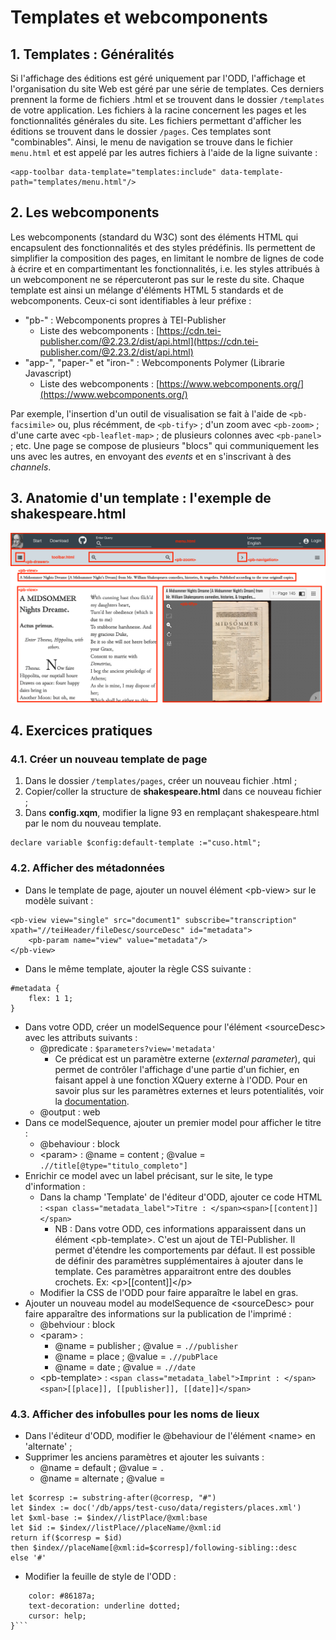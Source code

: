 # Templates et webcomponents
## 1. Templates : Généralités
Si l'affichage des éditions est géré uniquement par l'ODD, l'affichage et l'organisation du site Web est géré par une série de templates. Ces derniers prennent la forme de fichiers .html et se trouvent dans le dossier ```/templates``` de votre application. Les fichiers à la racine concernent les pages et les fonctionnalités générales du site. Les fichiers permettant d'afficher les éditions se trouvent dans le dossier ```/pages```.
Ces templates sont "combinables". Ainsi, le menu de navigation se trouve dans le fichier ```menu.html``` et est appelé par les autres fichiers à l'aide de la ligne suivante :
```
<app-toolbar data-template="templates:include" data-template-path="templates/menu.html"/>
```

## 2. Les webcomponents
Les webcomponents (standard du W3C) sont des éléments HTML qui encapsulent des fonctionnalités et des styles prédéfinis. Ils permettent de simplifier la composition des pages, en limitant le nombre de lignes de code à écrire et en compartimentant les fonctionnalités, i.e. les styles attribués à un webcomponent ne se répercuteront pas sur le reste du site.
Chaque template est ainsi un mélange d'éléments HTML 5 standards et de webcomponents. Ceux-ci sont identifiables à leur préfixe :

- "pb-" : Webcomponents propres à TEI-Publisher
    - Liste des webcomponents : [https://cdn.tei-publisher.com/@2.23.2/dist/api.html](https://cdn.tei-publisher.com/@2.23.2/dist/api.html)  
- "app-", "paper-" et "iron-" : Webcomponents Polymer (Librarie Javascript)
    - Liste des webcomponents : [https://www.webcomponents.org/](https://www.webcomponents.org/)
    
Par exemple, l'insertion d'un outil de visualisation se fait à l'aide de ```<pb-facsimile>``` ou, plus récémment, de ```<pb-tify>``` ; d'un zoom avec ```<pb-zoom>``` ; d'une carte avec ```<pb-leaflet-map>``` ; de plusieurs colonnes avec ```<pb-panel>``` ; etc.
Une page se compose de plusieurs "blocs" qui communiquement les uns avec les autres, en envoyant des *events* et en s'inscrivant à des *channels*.

## 3. Anatomie d'un template : l'exemple de shakespeare.html
<img src="images/exemple_structurePage.png" width="900"/>

## 4. Exercices pratiques
### 4.1. Créer un nouveau template de page

1. Dans le dossier ```/templates/pages```, créer un nouveau fichier .html ;
1. Copier/coller la structure de **shakespeare.html** dans ce nouveau fichier ;
1. Dans **config.xqm**, modifier la ligne 93 en remplaçant shakespeare.html par le nom du nouveau template.
```
declare variable $config:default-template :="cuso.html";
```

### 4.2. Afficher des métadonnées

- Dans le template de page, ajouter un nouvel élément &lt;pb-view&gt; sur le modèle suivant :
```
<pb-view view="single" src="document1" subscribe="transcription" xpath="//teiHeader/fileDesc/sourceDesc" id="metadata">
    <pb-param name="view" value="metadata"/>
</pb-view>
```
- Dans le même template, ajouter la règle CSS suivante :
```
#metadata {
    flex: 1 1; 
}
```
- Dans votre ODD, créer un modelSequence pour l'élément &lt;sourceDesc&gt; avec les attributs suivants :
    - @predicate : ```$parameters?view='metadata'```
        - Ce prédicat est un paramètre externe (*external parameter*), qui permet de contrôler l'affichage d'une partie d'un fichier, en faisant appel à une fonction XQuery externe à l'ODD. Pour en savoir plus sur les paramètres externes et leurs potentialités, voir la [documentation](https://teipublisher.com/exist/apps/tei-publisher/documentation/external-parameters?odd=docbook.odd&id=introduction).
    - @output : web
- Dans ce modelSequence, ajouter un premier model pour afficher le titre :
    - @behaviour : block
    -  &lt;param&gt; : @name = content ; @value = ```.//title[@type="titulo_completo"]```
- Enrichir ce model avec un label précisant, sur le site, le type d'information :
    - Dans la champ 'Template' de l'éditeur d'ODD, ajouter ce code HTML : ```<span class="metadata_label">Titre : </span><span>[[content]]</span>```
        - NB : Dans votre ODD, ces informations apparaissent dans un élément &lt;pb-template&gt;. C'est un ajout de TEI-Publisher. Il permet d'étendre les comportements par défaut. Il est possible de définir des paramètres supplémentaires à ajouter dans le template. Ces paramètres apparaitront entre des doubles crochets. Ex: &lt;p&gt;[[content]]&lt;/p&gt;
    - Modifier la CSS de l'ODD pour faire apparaître le label en gras. 
- Ajouter un nouveau model au modelSequence de &lt;sourceDesc&gt; pour faire apparaître des informations sur la publication de l'imprimé :
    - @behviour : block
    - &lt;param&gt; :
        - @name = publisher ; @value = ```.//publisher```
        - @name = place ; @value = ```.//pubPlace```
        - @name = date ; @value = ```.//date```
    - &lt;pb-template&gt; : ```<span class="metadata_label">Imprint : </span><span>[[place]], [[publisher]], [[date]]</span>```

### 4.3. Afficher des infobulles pour les noms de lieux
- Dans l'éditeur d'ODD, modifier le @behaviour de l'élément &lt;name&gt; en 'alternate' ;
- Supprimer les anciens paramètres et ajouter les suivants :
    - @name = default ; @value = ```.```
    - @name = alternate ; @value =
```
let $corresp := substring-after(@corresp, "#")
let $index := doc('/db/apps/test-cuso/data/registers/places.xml')
let $xml-base := $index//listPlace/@xml:base 
let $id := $index//listPlace//placeName/@xml:id  
return if($corresp = $id)   
then $index//placeName[@xml:id=$corresp]/following-sibling::desc
else '#'
```

- Modifier la feuille de style de l'ODD :

```.link-place {
    color: #86187a;
    text-decoration: underline dotted;
    cursor: help;
}```
